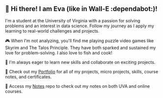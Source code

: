 ## 👋 Hi there! I am Eva (like in Wall-E :dependabot:)! 

I'm a student at the University of Virginia with a passion for solving problems and an interest in data science. Follow my journey as I apply my learning to real-world challenges and projects.

🎮 When I'm not analyzing, you'll find me playing puzzle video games like Skyrim and The Talos Principle. They have both sparked and sustained my love for problem-solving. I also love to fish and cook!

🚀 I'm always eager to learn new skills and collaborate on exciting projects.

🌱 Check out my [Portfolio](https://github.com/eva-butler/Portfolio) for all of my projects, micro projects, skills, course notes, and certificates.

💬 Access my [Notes](https://github.com/eva-butler/Notes) repo to check out my notes on both UVA and online courses.

<!--
**eva-butler/eva-butler** is a ✨ _special_ ✨ repository because its `README.md` (this file) appears on your GitHub profile.

Here are some ideas to get you started:

- 🔭 I’m currently working on ...
- 🌱 I’m currently learning ...
- 👯 I’m looking to collaborate on ...
- 🤔 I’m looking for help with ...
- 💬 Ask me about ...
- 📫 How to reach me: ...
- 😄 Pronouns: ...
- ⚡ Fun fact: ...
-->
